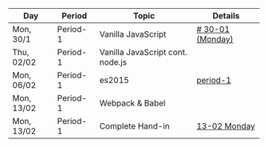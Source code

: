 Day | Period | Topic | Details
--- | ---    | ---   | ---  
Mon, 30/1 |  Period- 1 | Vanilla JavaScript | [# 30-01 (Monday)](period-1.md) | 
Thu, 02/02 |  Period- 1 | Vanilla JavaScript cont. node.js | | 
Mon, 06/02 |  Period- 1 | es2015|[period-1](period-1.md) | 
Mon, 13/02 |  Period- 1 | Webpack & Babel| | 
Mon, 13/02 |  Period- 1 | Complete Hand-in| [13-02 Monday](period-1.md) | 
